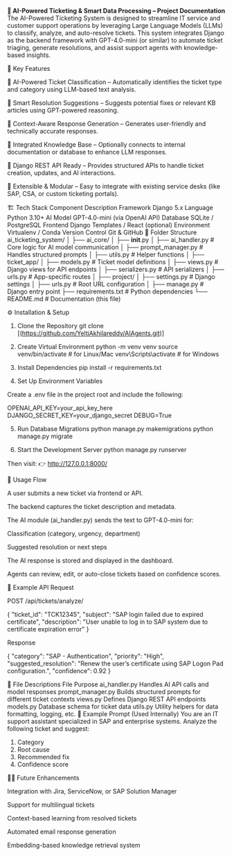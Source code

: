 **🧠 AI-Powered Ticketing & Smart Data Processing – Project Documentation**
The AI-Powered Ticketing System is designed to streamline IT service and customer support operations by leveraging Large Language Models (LLMs) to classify, analyze, and auto-resolve tickets.
This system integrates Django as the backend framework with GPT-4.0-mini (or similar) to automate ticket triaging, generate resolutions, and assist support agents with knowledge-based insights.

🧠 Key Features

🔹 AI-Powered Ticket Classification – Automatically identifies the ticket type and category using LLM-based text analysis.

🔹 Smart Resolution Suggestions – Suggests potential fixes or relevant KB articles using GPT-powered reasoning.

🔹 Context-Aware Response Generation – Generates user-friendly and technically accurate responses.

🔹 Integrated Knowledge Base – Optionally connects to internal documentation or database to enhance LLM responses.

🔹 Django REST API Ready – Provides structured APIs to handle ticket creation, updates, and AI interactions.

🔹 Extensible & Modular – Easy to integrate with existing service desks (like SAP, CSA, or custom ticketing portals).

🏗️ Tech Stack
Component	Description
Framework	Django 5.x
Language	Python 3.10+
AI Model	GPT-4.0-mini (via OpenAI API)
Database	SQLite / PostgreSQL
Frontend	Django Templates / React (optional)
Environment	Virtualenv / Conda
Version Control	Git & GitHub
🧩 Folder Structure
ai_ticketing_system/
│
├── ai_core/
│   ├── __init__.py
│   ├── ai_handler.py         # Core logic for AI model communication
│   ├── prompt_manager.py     # Handles structured prompts
│   ├── utils.py              # Helper functions
│
├── ticket_app/
│   ├── models.py             # Ticket model definitions
│   ├── views.py              # Django views for API endpoints
│   ├── serializers.py        # API serializers
│   ├── urls.py               # App-specific routes
│
├── project/
│   ├── settings.py           # Django settings
│   ├── urls.py               # Root URL configuration
│
├── manage.py                 # Django entry point
├── requirements.txt          # Python dependencies
└── README.md                 # Documentation (this file)

⚙️ Installation & Setup
1. Clone the Repository
git clone [(https://github.com/YeltiAkhilareddy/AIAgents.git)]

2. Create Virtual Environment
python -m venv venv
source venv/bin/activate     # for Linux/Mac
venv\Scripts\activate        # for Windows

3. Install Dependencies
pip install -r requirements.txt

4. Set Up Environment Variables

Create a .env file in the project root and include the following:

OPENAI_API_KEY=your_api_key_here
DJANGO_SECRET_KEY=your_django_secret
DEBUG=True

5. Run Database Migrations
python manage.py makemigrations
python manage.py migrate

6. Start the Development Server
python manage.py runserver


Then visit:
👉 http://127.0.0.1:8000/

🚀 Usage Flow

A user submits a new ticket via frontend or API.

The backend captures the ticket description and metadata.

The AI module (ai_handler.py) sends the text to GPT-4.0-mini for:

Classification (category, urgency, department)

Suggested resolution or next steps

The AI response is stored and displayed in the dashboard.

Agents can review, edit, or auto-close tickets based on confidence scores.

🧪 Example API Request

POST /api/tickets/analyze/

{
  "ticket_id": "TCK12345",
  "subject": "SAP login failed due to expired certificate",
  "description": "User unable to log in to SAP system due to certificate expiration error"
}


Response

{
  "category": "SAP - Authentication",
  "priority": "High",
  "suggested_resolution": "Renew the user’s certificate using SAP Logon Pad configuration.",
  "confidence": 0.92
}

📘 File Descriptions
File	Purpose
ai_handler.py	Handles AI API calls and model responses
prompt_manager.py	Builds structured prompts for different ticket contexts
views.py	Defines Django REST API endpoints
models.py	Database schema for ticket data
utils.py	Utility helpers for data formatting, logging, etc.
🧰 Example Prompt (Used Internally)
You are an IT support assistant specialized in SAP and enterprise systems.
Analyze the following ticket and suggest:
1. Category
2. Root cause
3. Recommended fix
4. Confidence score

🧑‍💻 Future Enhancements

Integration with Jira, ServiceNow, or SAP Solution Manager

Support for multilingual tickets

Context-based learning from resolved tickets

Automated email response generation

Embedding-based knowledge retrieval system
